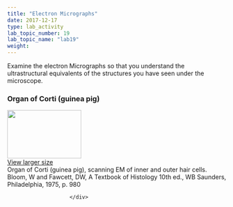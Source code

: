 ```yaml
---
title: "Electron Micrographs"
date: 2017-12-17
type: lab_activity
lab_topic_number: 19
lab_topic_name: "lab19"
weight: 
---
```

<div class="entrybody">
						<p>Examine the electron Micrographs so that you understand the ultrastructural equivalents of the structures you have seen under the microscope.</p>

<h3>Organ of Corti (guinea pig)</h3>

<div class="slidepopup"><div class="thumbnail"> <a href="http://histologylab.ccnmtl.columbia.edu/assets_c/2009/07/63-1360.html" onclick="window.open('http://histologylab.ccnmtl.columbia.edu/assets_c/2009/07/63-1360.html', 'popup','width=810, height=750,scrollbars=1,resizable=1, toolbar=no,directories=no,location=no,menubar=no,status=no'); return false"> <img src="http://mt.ccnmtl.columbia.edu/histologylab/assets/images/63-thumb-170x111-1360.jpg" width="170" height="111" alt="" class="mt-image-left"> </a><br> <a href="http://histologylab.ccnmtl.columbia.edu/assets_c/2009/07/63-1360.html" onclick="window.open('http://histologylab.ccnmtl.columbia.edu/assets_c/2009/07/63-1360.html', 'popup','width=810, height=750,scrollbars=1,resizable=1, toolbar=no,directories=no,location=no,menubar=no,status=no'); return false">View larger size</a> </div><div class="slidetxt">Organ of Corti (guinea pig), scanning EM of inner and outer hair cells.<br>
Bloom, W and Fawcett, <span class="caps">DW,</span> A Textbook of Histology 10th ed., WB Saunders, Philadelphia, 1975, p. 980</div></div>
						
						
						</div>